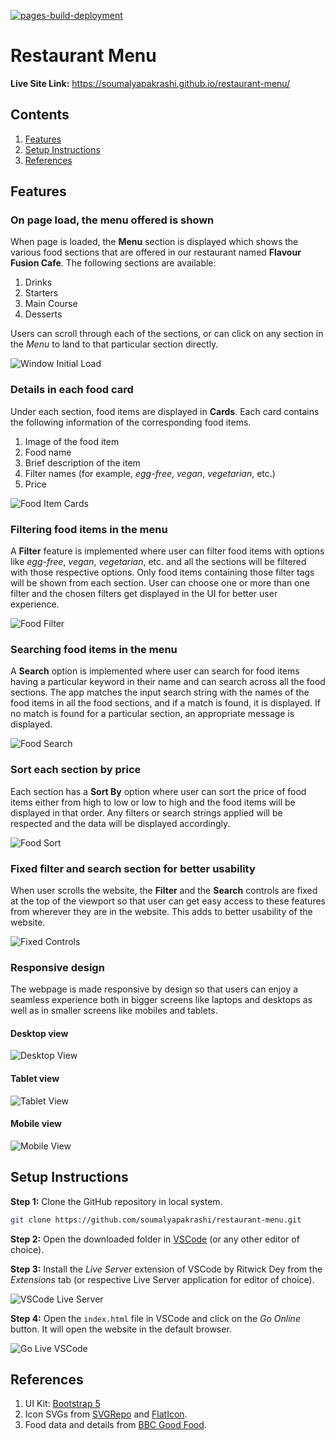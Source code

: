 [![pages-build-deployment](https://github.com/soumalyapakrashi/restaurant-menu/actions/workflows/pages/pages-build-deployment/badge.svg)](https://github.com/soumalyapakrashi/restaurant-menu/actions/workflows/pages/pages-build-deployment)

# Restaurant Menu

**Live Site Link:** https://soumalyapakrashi.github.io/restaurant-menu/ 

## Contents

1. [Features](#features)
2. [Setup Instructions](#setup-instructions)
3. [References](#references)

## Features

### On page load, the menu offered is shown

When page is loaded, the **Menu** section is displayed which shows the various food sections that are offered in our restaurant named **Flavour Fusion Cafe**. The following sections are available:

1. Drinks
2. Starters
3. Main Course
4. Desserts

Users can scroll through each of the sections, or can click on any section in the _Menu_ to land to that particular section directly.

![Window Initial Load](assets/img/window-initial-load.jpg)

### Details in each food card

Under each section, food items are displayed in **Cards**. Each card contains the following information of the corresponding food items.

1. Image of the food item
2. Food name
3. Brief description of the item
4. Filter names (for example, _egg-free_, _vegan_, _vegetarian_, etc.)
5. Price

![Food Item Cards](assets/img/food-item-cards.jpg)

### Filtering food items in the menu

A **Filter** feature is implemented where user can filter food items with options like _egg-free_, _vegan_, _vegetarian_, etc. and all the sections will be filtered with those respective options. Only food items containing those filter tags will be shown from each section. User can choose one or more than one filter and the chosen filters get displayed in the UI for better user experience.

![Food Filter](assets/img/food-filter.jpg)

### Searching food items in the menu

A **Search** option is implemented where user can search for food items having a particular keyword in their name and can search across all the food sections. The app matches the input search string with the names of the food items in all the food sections, and if a match is found, it is displayed. If no match is found for a particular section, an appropriate message is displayed.

![Food Search](assets/img/food-search.jpg)

### Sort each section by price

Each section has a **Sort By** option where user can sort the price of food items either from high to low or low to high and the food items will be displayed in that order. Any filters or search strings applied will be respected and the data will be displayed accordingly.

![Food Sort](assets/img/food-sort.jpg)

### Fixed filter and search section for better usability

When user scrolls the website, the **Filter** and the **Search** controls are fixed at the top of the viewport so that user can get easy access to these features from wherever they are in the website. This adds to better usability of the website.

![Fixed Controls](assets/img/fixed-controls.jpg)

### Responsive design

The webpage is made responsive by design so that users can enjoy a seamless experience both in bigger screens like laptops and desktops as well as in smaller screens like mobiles and tablets.

#### Desktop view

![Desktop View](assets/img/desktop-view.jpg)

#### Tablet view

![Tablet View](assets/img/tablet-view.jpg)

#### Mobile view

![Mobile View](assets/img/mobile-view.jpg)

## Setup Instructions

**Step 1:** Clone the GitHub repository in local system.

```bash
git clone https://github.com/soumalyapakrashi/restaurant-menu.git
```

**Step 2:** Open the downloaded folder in [VSCode](https://code.visualstudio.com/) (or any other editor of choice).

**Step 3:** Install the _Live Server_ extension of VSCode by Ritwick Dey from the _Extensions_ tab (or respective Live Server application for editor of choice).

![VSCode Live Server](assets/img/live-server-vscode.jpg)

**Step 4:** Open the `index.html` file in VSCode and click on the _Go Online_ button. It will open the website in the default browser.

![Go Live VSCode](assets/img/go-live-vscode.jpg)

## References

1. UI Kit: [Bootstrap 5](https://getbootstrap.com/)
2. Icon SVGs from [SVGRepo](https://www.svgrepo.com/) and [FlatIcon](https://www.flaticon.com/).
3. Food data and details from [BBC Good Food](https://www.bbcgoodfood.com/).
